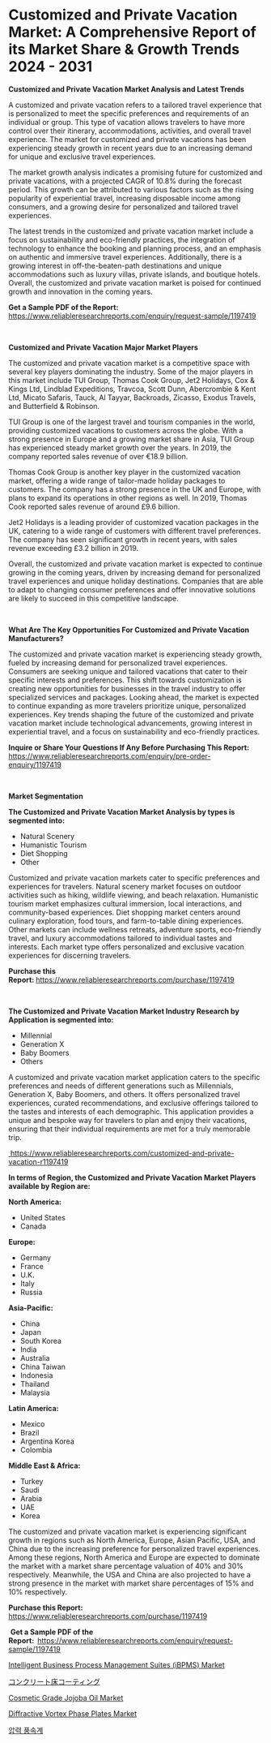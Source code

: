 <p><h1>Customized and Private Vacation Market: A Comprehensive Report of its Market Share & Growth Trends 2024 - 2031</h1></p><p><strong>Customized and Private Vacation Market Analysis and Latest Trends</strong></p>
<p><p>A customized and private vacation refers to a tailored travel experience that is personalized to meet the specific preferences and requirements of an individual or group. This type of vacation allows travelers to have more control over their itinerary, accommodations, activities, and overall travel experience. The market for customized and private vacations has been experiencing steady growth in recent years due to an increasing demand for unique and exclusive travel experiences.</p><p>The market growth analysis indicates a promising future for customized and private vacations, with a projected CAGR of 10.8% during the forecast period. This growth can be attributed to various factors such as the rising popularity of experiential travel, increasing disposable income among consumers, and a growing desire for personalized and tailored travel experiences. </p><p>The latest trends in the customized and private vacation market include a focus on sustainability and eco-friendly practices, the integration of technology to enhance the booking and planning process, and an emphasis on authentic and immersive travel experiences. Additionally, there is a growing interest in off-the-beaten-path destinations and unique accommodations such as luxury villas, private islands, and boutique hotels. Overall, the customized and private vacation market is poised for continued growth and innovation in the coming years.</p></p>
<p><strong>Get a Sample PDF of the Report:&nbsp;</strong> <a href="https://www.reliableresearchreports.com/enquiry/request-sample/1197419">https://www.reliableresearchreports.com/enquiry/request-sample/1197419</a></p>
<p>&nbsp;</p>
<p><strong>Customized and Private Vacation Major Market Players</strong></p>
<p><p>The customized and private vacation market is a competitive space with several key players dominating the industry. Some of the major players in this market include TUI Group, Thomas Cook Group, Jet2 Holidays, Cox & Kings Ltd, Lindblad Expeditions, Travcoa, Scott Dunn, Abercrombie & Kent Ltd, Micato Safaris, Tauck, Al Tayyar, Backroads, Zicasso, Exodus Travels, and Butterfield & Robinson.</p><p>TUI Group is one of the largest travel and tourism companies in the world, providing customized vacations to customers across the globe. With a strong presence in Europe and a growing market share in Asia, TUI Group has experienced steady market growth over the years. In 2019, the company reported sales revenue of over €18.9 billion.</p><p>Thomas Cook Group is another key player in the customized vacation market, offering a wide range of tailor-made holiday packages to customers. The company has a strong presence in the UK and Europe, with plans to expand its operations in other regions as well. In 2019, Thomas Cook reported sales revenue of around £9.6 billion.</p><p>Jet2 Holidays is a leading provider of customized vacation packages in the UK, catering to a wide range of customers with different travel preferences. The company has seen significant growth in recent years, with sales revenue exceeding £3.2 billion in 2019.</p><p>Overall, the customized and private vacation market is expected to continue growing in the coming years, driven by increasing demand for personalized travel experiences and unique holiday destinations. Companies that are able to adapt to changing consumer preferences and offer innovative solutions are likely to succeed in this competitive landscape.</p></p>
<p>&nbsp;</p>
<p><strong>What Are The Key Opportunities For Customized and Private Vacation Manufacturers?</strong></p>
<p><p>The customized and private vacation market is experiencing steady growth, fueled by increasing demand for personalized travel experiences. Consumers are seeking unique and tailored vacations that cater to their specific interests and preferences. This shift towards customization is creating new opportunities for businesses in the travel industry to offer specialized services and packages. Looking ahead, the market is expected to continue expanding as more travelers prioritize unique, personalized experiences. Key trends shaping the future of the customized and private vacation market include technological advancements, growing interest in experiential travel, and a focus on sustainability and eco-friendly practices.</p></p>
<p><strong>Inquire or Share Your Questions If Any Before Purchasing This Report:</strong> <a href="https://www.reliableresearchreports.com/enquiry/pre-order-enquiry/1197419">https://www.reliableresearchreports.com/enquiry/pre-order-enquiry/1197419</a></p>
<p>&nbsp;</p>
<p><strong>Market Segmentation</strong></p>
<p><strong>The Customized and Private Vacation Market Analysis by types is segmented into:</strong></p>
<p><ul><li>Natural Scenery</li><li>Humanistic Tourism</li><li>Diet Shopping</li><li>Other</li></ul></p>
<p><p>Customized and private vacation markets cater to specific preferences and experiences for travelers. Natural scenery market focuses on outdoor activities such as hiking, wildlife viewing, and beach relaxation. Humanistic tourism market emphasizes cultural immersion, local interactions, and community-based experiences. Diet shopping market centers around culinary exploration, food tours, and farm-to-table dining experiences. Other markets can include wellness retreats, adventure sports, eco-friendly travel, and luxury accommodations tailored to individual tastes and interests. Each market type offers personalized and exclusive vacation experiences for discerning travelers.</p></p>
<p><strong>Purchase this Report:&nbsp;</strong><a href="https://www.reliableresearchreports.com/purchase/1197419">https://www.reliableresearchreports.com/purchase/1197419</a></p>
<p>&nbsp;</p>
<p><strong>The Customized and Private Vacation Market Industry Research by Application is segmented into:</strong></p>
<p><ul><li>Millennial</li><li>Generation X</li><li>Baby Boomers</li><li>Others</li></ul></p>
<p><p>A customized and private vacation market application caters to the specific preferences and needs of different generations such as Millennials, Generation X, Baby Boomers, and others. It offers personalized travel experiences, curated recommendations, and exclusive offerings tailored to the tastes and interests of each demographic. This application provides a unique and bespoke way for travelers to plan and enjoy their vacations, ensuring that their individual requirements are met for a truly memorable trip.</p></p>
<p><a href="https://www.reliableresearchreports.com/customized-and-private-vacation-r1197419">&nbsp;https://www.reliableresearchreports.com/customized-and-private-vacation-r1197419</a></p>
<p><strong>In terms of Region, the Customized and Private Vacation Market Players available by Region are:</strong></p>
<p>
    <p> <strong> North America: </strong>
        <ul>
            <li>United States</li>
            <li>Canada</li>
        </ul>
        </p> 
    <p> <strong> Europe: </strong>
        <ul>
            <li>Germany</li>
            <li>France</li>
            <li>U.K.</li>
            <li>Italy</li>
            <li>Russia</li>
        </ul>
        </p> 
    <p> <strong> Asia-Pacific: </strong>
        <ul>
            <li>China</li>
            <li>Japan</li>
            <li>South Korea</li>
            <li>India</li>
            <li>Australia</li>
            <li>China Taiwan</li>
            <li>Indonesia</li>
            <li>Thailand</li>
            <li>Malaysia</li>
        </ul>
        </p> 
    <p> <strong> Latin America: </strong>
        <ul>
            <li>Mexico</li>
            <li>Brazil</li>
            <li>Argentina Korea</li>
            <li>Colombia</li>
        </ul>
        </p> 
    <p> <strong> Middle East & Africa: </strong>
        <ul>
            <li>Turkey</li>
            <li>Saudi</li>
            <li>Arabia</li>
            <li>UAE</li>
            <li>Korea</li>
        </ul>
    </p>
    </p>
<p><p>The customized and private vacation market is experiencing significant growth in regions such as North America, Europe, Asian Pacific, USA, and China due to the increasing preference for personalized travel experiences. Among these regions, North America and Europe are expected to dominate the market with a market share percentage valuation of 40% and 30% respectively. Meanwhile, the USA and China are also projected to have a strong presence in the market with market share percentages of 15% and 10% respectively.</p></p>
<p><strong>Purchase this Report: </strong><a href="https://www.reliableresearchreports.com/purchase/1197419">https://www.reliableresearchreports.com/purchase/1197419</a></p>
<p>&nbsp;<strong>Get a Sample PDF of the Report:&nbsp;&nbsp;</strong><a href="https://www.reliableresearchreports.com/enquiry/request-sample/1197419">https://www.reliableresearchreports.com/enquiry/request-sample/1197419</a></p>
<p><strong></strong></p>
<p><p><a href="https://github.com/kosella/Market-Research-Report-List-3/blob/main/intelligent-business-process-management-suites-ibpms-market.md">Intelligent Business Process Management Suites (iBPMS) Market</a></p><p><a href="https://medium.com/@jacksonwiza1924/%E3%82%B3%E3%83%B3%E3%82%AF%E3%83%AA%E3%83%BC%E3%83%88%E5%BA%8A%E3%82%B3%E3%83%BC%E3%83%86%E3%82%A3%E3%83%B3%E3%82%B0%E5%B8%82%E5%A0%B4%E3%81%AF-%E5%B8%82%E5%A0%B4%E3%82%B7%E3%82%A7%E3%82%A2-%E3%82%B5%E3%82%A4%E3%82%BA-2031%E5%B9%B4%E3%81%BE%E3%81%A7%E3%81%AE%E4%BA%88%E6%B8%AC%E3%81%AB%E7%84%A6%E7%82%B9%E3%82%92%E5%BD%93%E3%81%A6%E3%81%A6%E3%81%84%E3%81%BE%E3%81%99-008679a80859">コンクリート床コーティング</a></p><p><a href="https://www.linkedin.com/pulse/c-edgewise-research-4qspe?trackingId=elEjtM1bzrhiIOT6xG8ZRw%3D%3D">Cosmetic Grade Jojoba Oil Market</a></p><p><a href="https://www.linkedin.com/pulse/diffractive-vortex-phase-plates-market-key-successful-business-f0h8c?trackingId=9ApgKrFjyFWBRIWXPF%2FAGA%3D%3D">Diffractive Vortex Phase Plates Market</a></p><p><a href="https://medium.com/@emmettsaynford43546/%EC%95%95%EB%A0%A5-%EC%9C%A0%EC%86%8D%EA%B3%84-%EC%8B%9C%EC%9E%A5-%EC%A0%84%EB%A7%9D-%EC%82%B0%EC%97%85-%EA%B0%9C%EC%9A%94-%EB%B0%8F-%EC%98%88%EC%B8%A1-2024%EB%85%84%EB%B6%80%ED%84%B0-2031%EB%85%84%EA%B9%8C%EC%A7%80-65191d9297ff">압력 풍속계</a></p></p>